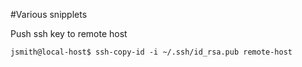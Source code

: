 #Various snipplets

Push ssh key to remote host
```shell
jsmith@local-host$ ssh-copy-id -i ~/.ssh/id_rsa.pub remote-host
```
